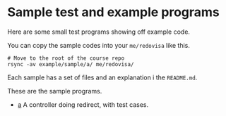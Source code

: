 Sample test and example programs
=====================================

Here are some small test programs showing off example code.

You can copy the sample codes into your `me/redovisa` like this.

```
# Move to the root of the course repo
rsync -av example/sample/a/ me/redovisa/
```

Each sample has a set of files and an explanation i the `README.md`.

These are the sample programs.

* [a](a) A controller doing redirect, with test cases.
